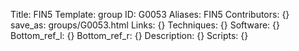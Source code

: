 Title: FIN5
Template: group 
ID: G0053
Aliases: FIN5
Contributors: {}
save_as: groups/G0053.html 
Links: {} 
Techniques: {} 
Software: {} 
Bottom_ref_l: {} 
Bottom_ref_r: {} 
Description: {} 
Scripts: {} 
